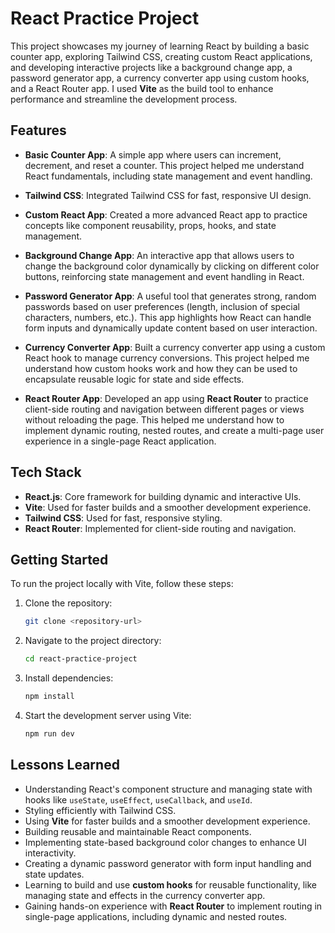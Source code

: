
# React Practice Project

This project showcases my journey of learning React by building a basic counter app, exploring Tailwind CSS, creating custom React applications, and developing interactive projects like a background change app, a password generator app, a currency converter app using custom hooks, and a React Router app. I used **Vite** as the build tool to enhance performance and streamline the development process.

## Features

- **Basic Counter App**: A simple app where users can increment, decrement, and reset a counter. This project helped me understand React fundamentals, including state management and event handling.
  
- **Tailwind CSS**: Integrated Tailwind CSS for fast, responsive UI design.

- **Custom React App**: Created a more advanced React app to practice concepts like component reusability, props, hooks, and state management.

- **Background Change App**: An interactive app that allows users to change the background color dynamically by clicking on different color buttons, reinforcing state management and event handling in React.

- **Password Generator App**: A useful tool that generates strong, random passwords based on user preferences (length, inclusion of special characters, numbers, etc.). This app highlights how React can handle form inputs and dynamically update content based on user interaction.

- **Currency Converter App**: Built a currency converter app using a custom React hook to manage currency conversions. This project helped me understand how custom hooks work and how they can be used to encapsulate reusable logic for state and side effects.

- **React Router App**: Developed an app using **React Router** to practice client-side routing and navigation between different pages or views without reloading the page. This helped me understand how to implement dynamic routing, nested routes, and create a multi-page user experience in a single-page React application.

## Tech Stack

- **React.js**: Core framework for building dynamic and interactive UIs.
- **Vite**: Used for faster builds and a smoother development experience.
- **Tailwind CSS**: Used for fast, responsive styling.
- **React Router**: Implemented for client-side routing and navigation.

## Getting Started

To run the project locally with Vite, follow these steps:

1. Clone the repository:
   ```bash
   git clone <repository-url>
   ```
2. Navigate to the project directory:
   ```bash
   cd react-practice-project
   ```
3. Install dependencies:
   ```bash
   npm install
   ```
4. Start the development server using Vite:
   ```bash
   npm run dev
   ```

## Lessons Learned

- Understanding React's component structure and managing state with hooks like `useState`, `useEffect`, `useCallback`, and `useId`.
- Styling efficiently with Tailwind CSS.
- Using **Vite** for faster builds and a smoother development experience.
- Building reusable and maintainable React components.
- Implementing state-based background color changes to enhance UI interactivity.
- Creating a dynamic password generator with form input handling and state updates.
- Learning to build and use **custom hooks** for reusable functionality, like managing state and effects in the currency converter app.
- Gaining hands-on experience with **React Router** to implement routing in single-page applications, including dynamic and nested routes.

